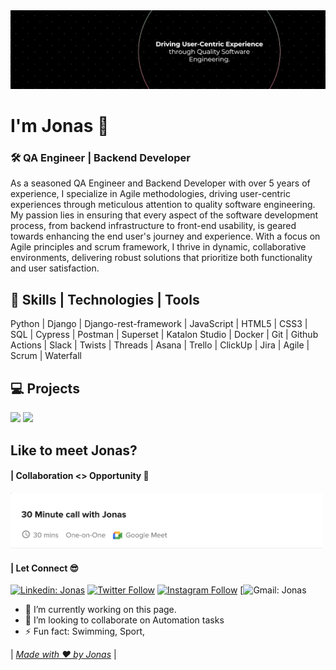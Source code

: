 <img src="jonasjon.png" >

# I'm Jonas 👋

### 🛠️ QA Engineer | Backend Developer

As a seasoned QA Engineer and Backend Developer with over 5 years of experience, I specialize in Agile methodologies, driving user-centric experiences through meticulous attention to quality software engineering. My passion lies in ensuring that every aspect of the software development process, from backend infrastructure to front-end usability, is geared towards enhancing the end user's journey and experience. With a focus on Agile principles and scrum framework, I thrive in dynamic, collaborative environments, delivering robust solutions that prioritize both functionality and user satisfaction.

## 🔧 Skills | Technologies | Tools
Python | Django | Django-rest-framework | JavaScript | HTML5 | CSS3 | SQL | Cypress | Postman | Superset | Katalon Studio | Docker | Git | Github Actions | Slack | Twists | Threads | Asana | Trello | ClickUp | Jira | Agile | Scrum | Waterfall

## 💻 Projects
![](https://img.shields.io/badge/Python?style=flat&logo=linux&logoColor=white&color=2bbc8a)
![](https://img.shields.io/badge/OS-Linux-informational?style=flat&logo=linux&logoColor=white&color=2bbc8a)


## Like to meet Jonas?

#### | Collaboration <> Opportunity 🤝
<a href="https://calendly.com/thejonasjon/30min" target="_blank"><img width="500" alt="jonas meet_link" src="meeting_with_thejonasjon.png"></a>

#### | Let Connect 😎
[![Linkedin: Jonas](https://img.shields.io/badge/-LinkedIn-blue?style=flat-square&logo=Linkedin&logoColor=white&link=https://www.linkedin.com/in/anmol-p-singh/)](https://www.linkedin.com/in/thejonasjon/)
[![Twitter Follow](https://img.shields.io/twitter/follow/thejonasjon?label=Follow&color=%bdc3c7)](https://twitter.com/intent/follow?screen_name=thejonasjon)
[![Instagram Follow](https://img.shields.io/twitter/url?url=https%3A%2F%2Ftwitter.com%2Fthejonasjon%3Flang%3Den&style=social&logo=instagram&logoColor=%23E4405F&label=Instagram&color=%bdc3c7)](https://www.instagram.com/thejonasjon/)
[![Gmail: Jonas](https://img.shields.io/twitter/url?url=https%3A%2F%2Ftwitter.com%2Fthejonasjon%3Flang%3Den&style=social&logo=Gmail&logoColor=%23EA4335&label=Gmail&color=%23ecf0f1)

- 🔭 I’m currently working on this page. 
- 👯 I’m looking to collaborate on Automation tasks 
- ⚡ Fun fact: Swimming, Sport,  

|                                                            [*Made with ❤️ by Jonas*](https://github.com/thejonasjon/)                                                            |
